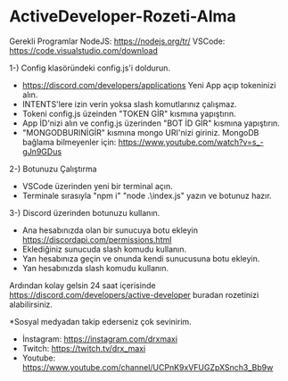 # ActiveDeveloper-Rozeti-Alma
Gerekli Programlar
NodeJS: https://nodejs.org/tr/
VSCode: https://code.visualstudio.com/download

1-) Config klasöründeki config.js'i doldurun.
- https://discord.com/developers/applications Yeni App açıp tokeninizi alın.
- INTENTS'lere izin verin yoksa slash komutlarınız çalışmaz.
- Tokeni config.js üzeinden "TOKEN GİR" kısmına yapıştırın.
- App İD'nizi alın ve config.js üzerinden "BOT İD GİR" kısmına yapıştırın.
- "MONGODBURINİGİR" kısmına mongo URI'nizi giriniz. MongoDB bağlama bilmeyenler için: https://www.youtube.com/watch?v=s_-gJn9GDus
 
2-) Botunuzu Çalıştırma
- VSCode üzerinden yeni bir terminal açın.
- Terminale sırasıyla "npm i" "node .\index.js" yazın ve botunuz hazır.

3-) Discord üzerinden botunuzu kullanın.
- Ana hesabınızda olan bir sunucuya botu ekleyin https://discordapi.com/permissions.html
- Eklediğiniz sunucuda slash komudu kullanın.
- Yan hesabınıza geçin ve onunda kendi sunucusuna botu ekleyin.
- Yan hesabınızda slash komudu kullanın.

Ardından kolay gelsin 24 saat içerisinde https://discord.com/developers/active-developer buradan rozetinizi alabilirsiniz.

*Sosyal medyadan takip ederseniz çok sevinirim. 
- İnstagram: https://instagram.com/drxmaxi
- Twitch: https://twitch.tv/drx_maxi
- Youtube: https://www.youtube.com/channel/UCPnK9xVFUGZpXSnch3_Bb9w
